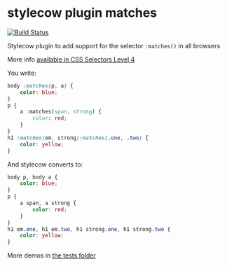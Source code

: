 stylecow plugin matches
=======================

[![Build Status](https://travis-ci.org/stylecow/stylecow-plugin-matches.svg)](https://travis-ci.org/stylecow/stylecow-plugin-matches)

Stylecow plugin to add support for the selector `:matches()` in all browsers

More info [available in CSS Selectors Level 4](http://www.w3.org/TR/2011/WD-selectors4-20110929/#matches)

You write:

```css
body :matches(p, a) {
	color: blue;
}
p {
	a :matches(span, strong) {
		color: red;
	}
}
h1 :matches(em, strong):matches(.one, .two) {
	color: yellow;
}
```

And stylecow converts to:

```css
body p, body a {
	color: blue;
}
p {
	a span, a strong {
		color: red;
	}
}
h1 em.one, h1 em.two, h1 strong.one, h1 strong.two {
	color: yellow;
}
```

More demos in [the tests folder](https://github.com/stylecow/stylecow-plugin-matches/tree/master/tests/cases)
